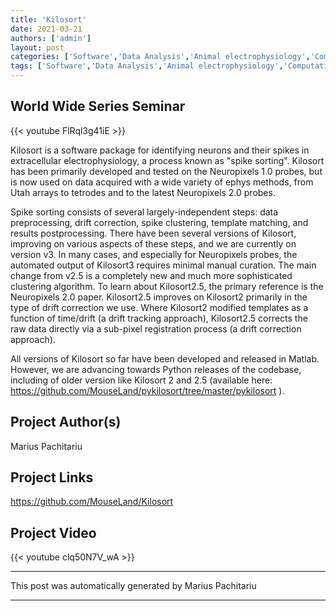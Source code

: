 ```yaml
---
title: 'Kilosort'
date: 2021-03-21
authors: ['admin']
layout: post
categories: ['Software','Data Analysis','Animal electrophysiology','Computational Neuroscience','worldwideseries']
tags: ['Software','Data Analysis','Animal electrophysiology','Computational Neuroscience','worldwideseries']
---
```


## World Wide Series Seminar  

{{< youtube FlRql3g41iE >}}

Kilosort is a software package for identifying neurons and their spikes in extracellular electrophysiology, a process known as "spike sorting". Kilosort has been primarily developed and tested on the Neuropixels 1.0 probes, but is now used on data acquired with a wide variety of ephys methods, from Utah arrays to tetrodes and to the latest Neuropixels 2.0 probes.  

Spike sorting consists of several largely-independent steps: data preprocessing, drift correction, spike clustering, template matching, and results postprocessing. There have been several versions of Kilosort, improving on various aspects of these steps, and we are currently on version v3. In many cases, and especially for Neuropixels probes, the automated output of Kilosort3 requires minimal manual curation. The main change from v2.5 is a completely new and much more sophisticated clustering algorithm. To learn about Kilosort2.5, the primary reference is the Neuropixels 2.0 paper. Kilosort2.5 improves on Kilosort2 primarily in the type of drift correction we use. Where Kilosort2 modified templates as a function of time/drift (a drift tracking approach), Kilosort2.5 corrects the raw data directly via a sub-pixel registration process (a drift correction approach). 

All versions of Kilosort so far have been developed and released in Matlab. However, we are advancing towards Python releases of the codebase, including of older version like Kilosort 2 and 2.5 (available here: https://github.com/MouseLand/pykilosort/tree/master/pykilosort ).
## Project Author(s)
Marius Pachitariu
## Project Links
https://github.com/MouseLand/Kilosort
## Project Video
{{< youtube clq50N7V_wA >}}

***
This post was automatically generated by
Marius Pachitariu
***
